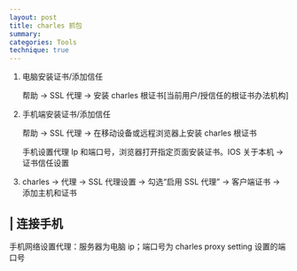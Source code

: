 ```yaml
---
layout: post
title: charles 抓包
summary:
categories: Tools
technique: true
---
```


1. 电脑安装证书/添加信任

   帮助 -> SSL 代理 -> 安装 charles 根证书[当前用户/授信任的根证书办法机构]

2. 手机端安装证书/添加信任

   帮助 -> SSL 代理 -> 在移动设备或远程浏览器上安装 charles 根证书

   手机设置代理 Ip 和端口号，浏览器打开指定页面安装证书。IOS 关于本机 -> 证书信任设置

3. charles -> 代理 -> SSL 代理设置 -> 勾选“启用 SSL 代理” -> 客户端证书 -> 添加主机和证书

## | 连接手机

手机网络设置代理：服务器为电脑 ip；端口号为 charles proxy setting 设置的端口号
